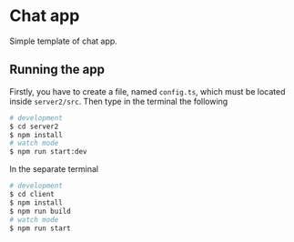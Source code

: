 # Chat app
Simple template of chat app. 

## Running the app
Firstly, you have to create a file, named `config.ts`, which must be located inside `server2/src`.
Then type in the terminal the following
```bash
# development
$ cd server2
$ npm install
# watch mode
$ npm run start:dev
```
In the separate terminal
```bash
# development
$ cd client
$ npm install
$ npm run build
# watch mode
$ npm run start
```
